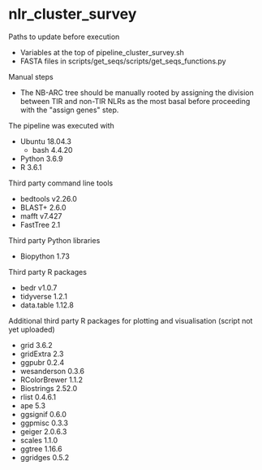 # nlr_cluster_survey

Paths to update before execution
- Variables at the top of pipeline_cluster_survey.sh
- FASTA files in scripts/get_seqs/scripts/get_seqs_functions.py

Manual steps
- The NB-ARC tree should be manually rooted by assigning the division between TIR and non-TIR NLRs as the most basal before proceeding with the "assign genes" step.


The pipeline was executed with
- Ubuntu 18.04.3
  - bash 4.4.20
- Python 3.6.9
- R 3.6.1

Third party command line tools
- bedtools v2.26.0
- BLAST+ 2.6.0
- mafft v7.427
- FastTree 2.1

Third party Python libraries
- Biopython 1.73

Third party R packages
- bedr v1.0.7
- tidyverse 1.2.1
- data.table 1.12.8

Additional third party R packages for plotting and visualisation (script not yet uploaded)
- grid 3.6.2
- gridExtra 2.3
- ggpubr 0.2.4
- wesanderson 0.3.6
- RColorBrewer 1.1.2
- Biostrings 2.52.0
- rlist 0.4.6.1
- ape 5.3
- ggsignif 0.6.0
- ggpmisc 0.3.3
- geiger 2.0.6.3
- scales 1.1.0
- ggtree 1.16.6
- ggridges 0.5.2
